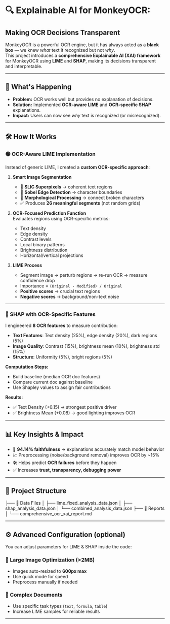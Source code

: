 # 🔍 Explainable AI for MonkeyOCR: 
## Making OCR Decisions Transparent  

MonkeyOCR is a powerful OCR engine, but it has always acted as a **black box** — we knew *what* text it recognized but not *why*.  
This project introduces a **comprehensive Explainable AI (XAI) framework** for MonkeyOCR using **LIME** and **SHAP**, making its decisions transparent and interpretable.  

---

## 🚀 What's Happening  

- **Problem:** OCR works well but provides no explanation of decisions.  
- **Solution:** Implemented **OCR-aware LIME** and **OCR-specific SHAP** explanations.  
- **Impact:** Users can now see *why* text is recognized (or misrecognized).  

---

## 🛠 How It Works  

### 🟢 OCR-Aware LIME Implementation  
Instead of generic LIME, I created a **custom OCR-specific approach**:  

1. **Smart Image Segmentation**  
   - 🔹 **SLIC Superpixels** → coherent text regions  
   - 🔹 **Sobel Edge Detection** → character boundaries  
   - 🔹 **Morphological Processing** → connect broken characters  
   - ✅ Produces **26 meaningful segments** (not random grids)  

2. **OCR-Focused Prediction Function**  
   Evaluates regions using OCR-specific metrics:  
   - Text density  
   - Edge density  
   - Contrast levels  
   - Local binary patterns  
   - Brightness distribution  
   - Horizontal/vertical projections  

3. **LIME Process**  
   - Segment image → perturb regions → re-run OCR → measure confidence drop  
   - Importance = `(Original - Modified) / Original`  
   - **Positive scores** → crucial text regions  
   - **Negative scores** → background/non-text noise  

---

### 🔵 SHAP with OCR-Specific Features  
I engineered **8 OCR features** to measure contribution:  

- **Text Features**: Text density (25%), edge density (20%), dark regions (5%)  
- **Image Quality**: Contrast (15%), brightness mean (10%), brightness std (15%)  
- **Structure**: Uniformity (5%), bright regions (5%)  

**Computation Steps:**  
- Build baseline (median OCR doc features)  
- Compare current doc against baseline  
- Use Shapley values to assign fair contributions  

**Results:**  
- ✅ Text Density (+0.15) → strongest positive driver  
- ✅ Brightness Mean (+0.08) → good lighting improves OCR  

---

## 📊 Key Insights & Impact  

- 🔎 **94.14% faithfulness** → explanations accurately match model behavior  
- 📈 Preprocessing (noise/background removal) improves OCR by ~15%  
- 🛠 Helps predict **OCR failures** before they happen  
- ✅ Increases **trust, transparency, debugging power**  

---

## 📂 Project Structure  
├── 📁 Data Files
│ ├── lime_fixed_analysis_data.json
│ ├── shap_analysis_data.json
│ └── combined_analysis_data.json
├── 📁 Reports
│ └── comprehensive_ocr_xai_report.md


---

## ⚙️ Advanced Configuration  (optional)

You can adjust parameters for LIME & SHAP inside the code:  


### 🚀 Large Image Optimization (>2MB)  
- Images auto-resized to **600px max**  
- Use quick mode for speed  
- Preprocess manually if needed  

### 📑 Complex Documents  
- Use specific task types (`text`, `formula`, `table`)  
- Increase LIME samples for reliable results  

---



